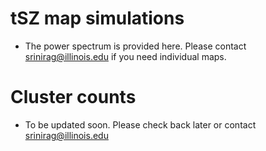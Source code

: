 # tSZ map simulations
 * The power spectrum is provided here. Please contact srinirag@illinois.edu if you need individual maps.

# Cluster counts
 * To be updated soon. Please check back later or contact srinirag@illinois.edu
